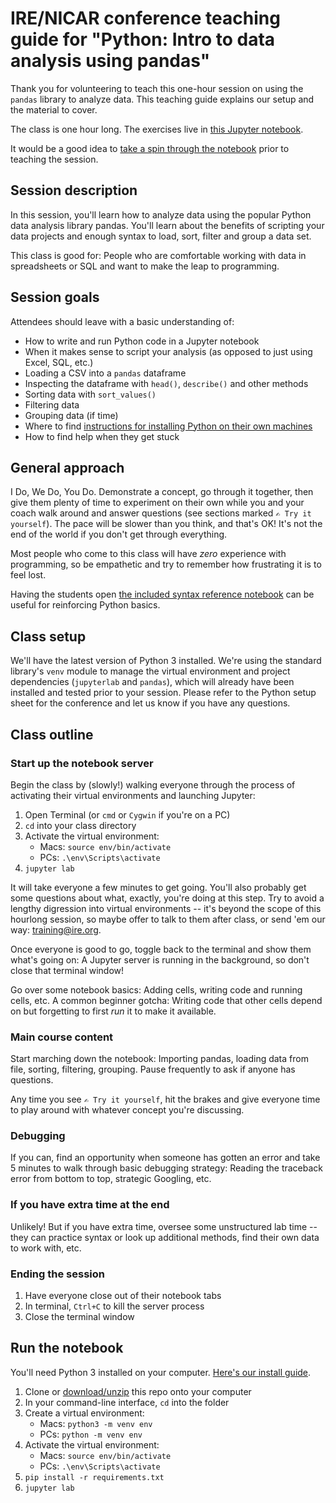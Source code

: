 # IRE/NICAR conference teaching guide for "Python: Intro to data analysis using pandas"

Thank you for volunteering to teach this one-hour session on using the `pandas` library to analyze data. This teaching guide explains our setup and the material to cover.

The class is one hour long. The exercises live in [this Jupyter notebook](Introduction%20to%20pandas.ipynb).

It would be a good idea to [take a spin through the notebook](#run-the-notebook) prior to teaching the session.

## Session description
In this session, you'll learn how to analyze data using the popular Python data analysis library pandas. You'll learn about the benefits of scripting your data projects and enough syntax to load, sort, filter and group a data set.

This class is good for: People who are comfortable working with data in spreadsheets or SQL and want to make the leap to programming.

## Session goals
Attendees should leave with a basic understanding of:
- How to write and run Python code in a Jupyter notebook
- When it makes sense to script your analysis (as opposed to just using Excel, SQL, etc.)
- Loading a CSV into a `pandas` dataframe
- Inspecting the dataframe with `head()`, `describe()` and other methods
- Sorting data with `sort_values()`
- Filtering data
- Grouping data (if time)
- Where to find [instructions for installing Python on their own machines](https://docs.google.com/document/d/1cYmpfZEZ8r-09Q6Go917cKVcQk_d0P61gm0q8DAdIdg/edit#)
- How to find help when they get stuck

## General approach
I Do, We Do, You Do. Demonstrate a concept, go through it together, then give them plenty of time to experiment on their own while you and your coach walk around and answer questions (see sections marked `✍️ Try it yourself`). The pace will be slower than you think, and that's OK! It's not the end of the world if you don't get through everything.

Most people who come to this class will have _zero_ experience with programming, so be empathetic and try to remember how frustrating it is to feel lost.

Having the students open [the included syntax reference notebook](Python%20syntax%20cheat%20sheet.ipynb) can be useful for reinforcing Python basics. 

## Class setup
We'll have the latest version of Python 3 installed. We're using the standard library's `venv` module to manage the virtual environment and project dependencies (`jupyterlab` and `pandas`), which will already have been installed and tested prior to your session. Please refer to the Python setup sheet for the conference and let us know if you have any questions.

## Class outline

### Start up the notebook server
Begin the class by (slowly!) walking everyone through the process of activating their virtual environments and launching Jupyter:
1. Open Terminal (or `cmd` or `Cygwin` if you're on a PC)
2. `cd` into your class directory
3. Activate the virtual environment:
    - Macs: `source env/bin/activate`
    - PCs: `.\env\Scripts\activate`
4. `jupyter lab`

It will take everyone a few minutes to get going. You'll also probably get some questions about what, exactly, you're doing at this step. Try to avoid a lengthy digression into virtual environments -- it's beyond the scope of this hourlong session, so maybe offer to talk to them after class, or send 'em our way: [training@ire.org](mailto:training@ire.org).

Once everyone is good to go, toggle back to the terminal and show them what's going on: A Jupyter server is running in the background, so don't close that terminal window!

Go over some notebook basics: Adding cells, writing code and running cells, etc. A common beginner gotcha: Writing code that other cells depend on but forgetting to first _run_ it to make it available.

### Main course content
Start marching down the notebook: Importing pandas, loading data from file, sorting, filtering, grouping. Pause frequently to ask if anyone has questions.

Any time you see `✍️ Try it yourself`, hit the brakes and give everyone time to play around with whatever concept you're discussing.

### Debugging
If you can, find an opportunity when someone has gotten an error and take 5 minutes to walk through basic debugging strategy: Reading the traceback error from bottom to top, strategic Googling, etc.

### If you have extra time at the end
Unlikely! But if you have extra time, oversee some unstructured lab time -- they can practice syntax or look up additional methods, find their own data to work with, etc.

### Ending the session
1. Have everyone close out of their notebook tabs
2. In terminal, `Ctrl+C` to kill the server process
3. Close the terminal window

## Run the notebook

You'll need Python 3 installed on your computer. [Here's our install guide](https://docs.google.com/document/d/1cYmpfZEZ8r-09Q6Go917cKVcQk_d0P61gm0q8DAdIdg/edit?usp=sharing).

1. Clone or [download/unzip](https://github.com/ireapps/teaching-guide-intro-to-pandas/archive/master.zip) this repo onto your computer
2. In your command-line interface, `cd` into the folder
3. Create a virtual environment:
    - Macs: `python3 -m venv env`
    - PCs: `python -m venv env`
4. Activate the virtual environment:
    - Macs: `source env/bin/activate`
    - PCs: `.\env\Scripts\activate`
5. `pip install -r requirements.txt`
6. `jupyter lab`
